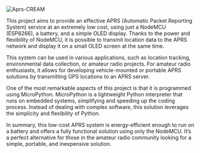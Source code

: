![Aprs-CREAM](https://github.com/user-attachments/assets/bce4c979-9f16-4a75-8283-7892210ea085)

This project aims to provide an effective APRS (Automatic Packet Reporting System) service at an extremely low cost, using just a NodeMCU (ESP8266), a battery, and a simple OLED display. Thanks to the power and flexibility of NodeMCU, it is possible to transmit location data to the APRS network and display it on a small OLED screen at the same time.

This system can be used in various applications, such as location tracking, environmental data collection, or amateur radio projects. For amateur radio enthusiasts, it allows for developing vehicle-mounted or portable APRS solutions by transmitting GPS locations to an APRS server.

One of the most remarkable aspects of this project is that it is programmed using MicroPython. MicroPython is a lightweight Python interpreter that runs on embedded systems, simplifying and speeding up the coding process. Instead of dealing with complex software, this solution leverages the simplicity and flexibility of Python.

In summary, this low-cost APRS system is energy-efficient enough to run on a battery and offers a fully functional solution using only the NodeMCU. It’s a perfect alternative for those in the amateur radio community looking for a simple, portable, and inexpensive solution.
